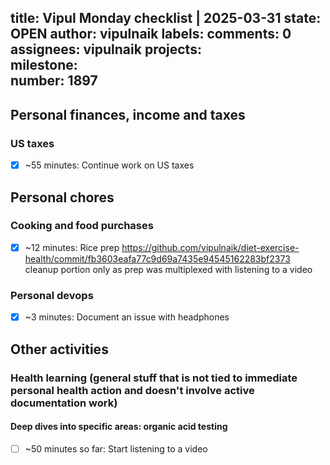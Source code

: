 title:	Vipul Monday checklist | 2025-03-31
state:	OPEN
author:	vipulnaik
labels:	
comments:	0
assignees:	vipulnaik
projects:	
milestone:	
number:	1897
--
## Personal finances, income and taxes

### US taxes

- [x] ~55 minutes: Continue work on US taxes

## Personal chores

### Cooking and food purchases

- [x] ~12 minutes: Rice prep https://github.com/vipulnaik/diet-exercise-health/commit/fb3603eafa77c9d69a7435e94545162283bf2373 cleanup portion only as prep was multiplexed with listening to a video

### Personal devops

- [x] ~3 minutes: Document an issue with headphones

## Other activities

### Health learning (general stuff that is not tied to immediate personal health action and doesn't involve active documentation work)

#### Deep dives into specific areas: organic acid testing

- [ ] ~50 minutes so far: Start listening to a video
